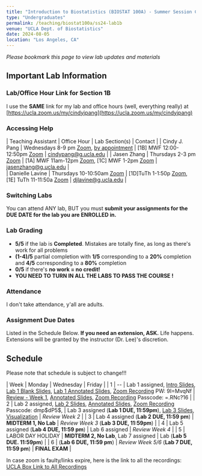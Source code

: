 ```yaml
---
title: "Introduction to Biostatistics (BIOSTAT 100A) - Summer Session C - Lab 1B"
type: "Undergraduates"
permalink: /teaching/biostat100a/ss24-lab1b
venue: "UCLA Dept. of Biostatistics"
date: 2024-08-05
location: "Los Angeles, CA"
---
```

*Please bookmark this page to view lab updates and materials*

## Important Lab Information   

### Lab/Office Hour Link for Section 1B  
I use the **SAME** link for my lab and office hours (well, everything really) at [https://ucla.zoom.us/my/cindyjpang](https://ucla.zoom.us/my/cindyjpang)  

### Accessing Help 

| Teaching Assistant | Office Hour                               | Lab Section(s)    | Contact |
| Cindy J. Pang      | Wednesdays 8-9 pm [Zoom](https://ucla.zoom.us/my/cindyjpang), [by appointment](https://app.simplymeet.me/cindyjpang) | [1B] MWF 12:00-12:50pm [Zoom](https://ucla.zoom.us/my/cindyjpang) | cindypang@g.ucla.edu |
| Jasen Zhang | Thursdays 2-3 pm [Zoom](https://ucla.zoom.us/j/91737617749?pwd=NHt2mPa9aID36lHBeNEqTYDBF8B1bL.1)    | [1A] MWF 11am-12pm [Zoom](https://ucla.zoom.us/j/94586489911?pwd=eJnNhnrE54xnMJPJWTJNdNJJ7YrlxA.1), [1C] MWF 1-2pm [Zoom](https://ucla.zoom.us/j/99202993255?pwd=6NMSSnWwyqduVMwhGkAiaUS28pYNSs.1 ) | jasenzhang@g.ucla.edu |  
| Danielle Lavine | Thursdays 10-10:50am [Zoom](https://ucla.zoom.us/j/91529408052 )  | [1D]TuTh 1-1:50p [Zoom](https://ucla.zoom.us/j/91529408052), [1E] TuTh 11-11:50a [Zoom](https://ucla.zoom.us/j/91529408052) | djlavine@g.ucla.edu | 

### Switching Labs  
You can attend ANY lab, BUT you must **submit your assignments for the DUE DATE for the lab you are ENROLLED in.**  

### Lab Grading  

* **5/5** if the lab is **Completed**. Mistakes are totally fine, as long as there's work for all problems  
* **(1-4)/5** partial completion with **1/5** corresponding to a **20%** completion and **4/5** corresponding to a **80%** completion  
* **0/5** if there's **no work = no credit!**  
* **YOU NEED TO TURN IN ALL THE LABS TO PASS THE COURSE !**  

### Attendance  

I don't take attendance, y'all are adults.  

### Assignment Due Dates  

Listed in the Schedule Below.  **If you need an extension, ASK.** Life happens. Extensions will be granted by the instructor (Dr. Lee)'s discretion.  

## Schedule  

Please note that schedule is subject to change!!!

| Week |  Monday                          | Wednesday                             |  Friday    |
| 1    | --                               | Lab 1 assigned, [Intro Slides](/files/biostat100a_ss24/Intro_SS24.pdf), [Lab 1 Blank Slides](/files/biostat100a_ss24/Lab1_BlankSlides_SS24.pdf), [Lab 1 Annotated Slides](/files/biostat100a_ss24/Lab1_AnnotatedSlides_SS24.pdf), [Zoom Recording](https://ucla.zoom.us/rec/share/VUIaIAvA5e8ZtBvUXZKfZjlyy7XvoO7_7CvztHigMffJwLhXcCm1_c7G49GdvIfH.HDkprfj-_7PjdjBd?startTime=1723057498000) PW: 9I=MvqNf                        | [Review - Week 1](/files/biostat100a_ss24/Review_Week1_SS24.pdf), [Annotated Slides](/files/biostat100a_ss24/Review_Week1_Annotated_SS24.pdf), [Zoom Recording](https://ucla.zoom.us/rec/share/9R5K3csSXjxdjX-3jVqQJyqUiKJwjvf9jEcnmbyCTkbuFy5tMvt0Yg9x6XZiKFko.PY_N5b30lE3DykP-?startTime=1723230975000) Passcode: =.RNc?16        |
| 2    | Lab 2 assigned, [Lab 2 Slides](/files/biostat100a_ss24/Lab2_SS24.pdf), [Annotated Slides](/files/biostat100a_ss24/Lab2Annotated_SS24.pdf), [Zoom Recording](https://ucla.zoom.us/rec/share/5MT7RSRP3BYEbOj2mH4lxmnfqtartrOHCOUrHGUnFUP5dYMBq87VaOwOmgvIf0_8.9NjbX5mZhON-KfMf?startTime=1723489576000) Passcode: dmp\$dP5\$,                    | Lab 3 assigned (**Lab 1 DUE, 11:59pm**), [Lab 3 Slides](/files/biostat100a_ss24/Lab3_SS24.pdf), [Visualization](https://cindypang.shinyapps.io/lab3powertransformation/)        | *Review Week 2*        | 
| 3    | Lab 4 assigned (**Lab 2 DUE, 11:59 pm**)   | **MIDTERM 1, No Lab**                    | *Review Week 3* (**Lab 3 DUE, 11:59pm**)         |
| 4    | Lab 5 assigned (**Lab 4 DUE, 11:59 pm**)   | Lab 6 assigned                        | *Review Week 4*       |
| 5    | LABOR DAY HOLIDAY                | **MIDTERM 2, No Lab**, Lab 7 assigned        | Lab (**Lab 5 DUE. 11:59pm**)         |
| 6    | (**Lab 6 DUE, 11:59 pm**)                  | *Review Week 5/6* (**Lab 7 DUE, 11:59 pm**)                       | **FINAL EXAM**        |

In case zoom is faulty/links expire, here is the link to all the recordings: [UCLA Box Link to All Recordings](https://ucla.box.com/s/j74s0worpxv66fnpasorqz6q8rxs9ow4)
  

